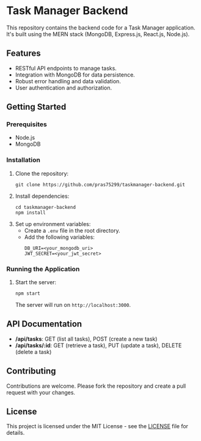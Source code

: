 # Task Manager Backend

This repository contains the backend code for a Task Manager application. It's built using the MERN stack (MongoDB, Express.js, React.js, Node.js).

## Features

- RESTful API endpoints to manage tasks.
- Integration with MongoDB for data persistence.
- Robust error handling and data validation.
- User authentication and authorization.

## Getting Started

### Prerequisites

- Node.js
- MongoDB

### Installation

1. Clone the repository:
   ```
   git clone https://github.com/pras75299/taskmanager-backend.git
   ```
2. Install dependencies:
   ```
   cd taskmanager-backend
   npm install
   ```
3. Set up environment variables:
   - Create a `.env` file in the root directory.
   - Add the following variables:
     ```
     DB_URI=<your_mongodb_uri>
     JWT_SECRET=<your_jwt_secret>
     ```

### Running the Application

1. Start the server:
   ```
   npm start
   ```
   The server will run on `http://localhost:3000`.

## API Documentation

- **/api/tasks**: GET (list all tasks), POST (create a new task)
- **/api/tasks/:id**: GET (retrieve a task), PUT (update a task), DELETE (delete a task)

## Contributing

Contributions are welcome. Please fork the repository and create a pull request with your changes.

## License

This project is licensed under the MIT License - see the [LICENSE](LICENSE) file for details.
